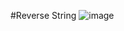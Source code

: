 #Reverse String
![image](https://github.com/user-attachments/assets/080276b6-5d20-4f09-8730-2f661648a073)

